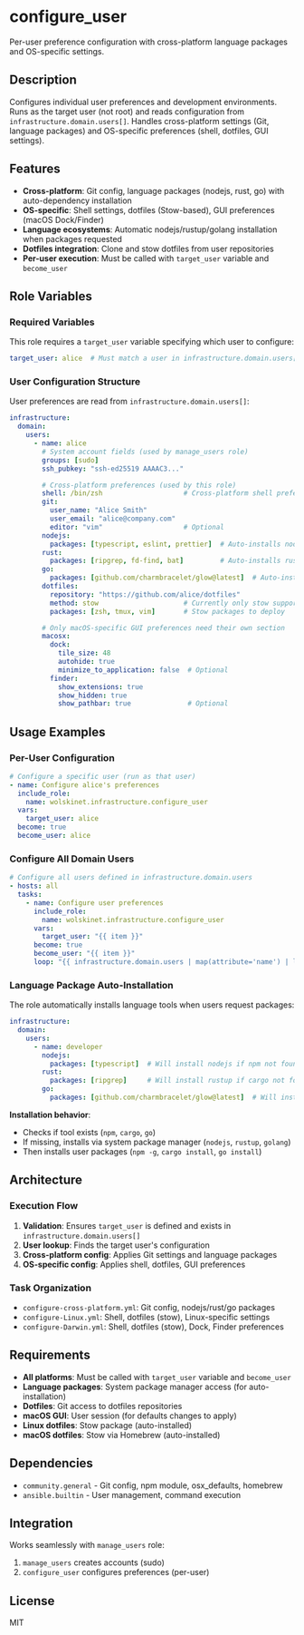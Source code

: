 # configure_user

Per-user preference configuration with cross-platform language packages and OS-specific settings.

## Description

Configures individual user preferences and development environments. Runs as the target user (not root) and reads configuration from `infrastructure.domain.users[]`. Handles cross-platform settings (Git, language packages) and OS-specific preferences (shell, dotfiles, GUI settings).

## Features

- **Cross-platform**: Git config, language packages (nodejs, rust, go) with auto-dependency installation
- **OS-specific**: Shell settings, dotfiles (Stow-based), GUI preferences (macOS Dock/Finder)
- **Language ecosystems**: Automatic nodejs/rustup/golang installation when packages requested
- **Dotfiles integration**: Clone and stow dotfiles from user repositories
- **Per-user execution**: Must be called with `target_user` variable and `become_user`

## Role Variables

### Required Variables

This role requires a `target_user` variable specifying which user to configure:

```yaml
target_user: alice  # Must match a user in infrastructure.domain.users[]
```

### User Configuration Structure

User preferences are read from `infrastructure.domain.users[]`:

```yaml
infrastructure:
  domain:
    users:
      - name: alice
        # System account fields (used by manage_users role)
        groups: [sudo]
        ssh_pubkey: "ssh-ed25519 AAAAC3..."

        # Cross-platform preferences (used by this role)
        shell: /bin/zsh                    # Cross-platform shell preference
        git:
          user_name: "Alice Smith"
          user_email: "alice@company.com"
          editor: "vim"                    # Optional
        nodejs:
          packages: [typescript, eslint, prettier]  # Auto-installs nodejs if missing
        rust:
          packages: [ripgrep, fd-find, bat]         # Auto-installs rustup if missing
        go:
          packages: [github.com/charmbracelet/glow@latest]  # Auto-installs golang if missing
        dotfiles:
          repository: "https://github.com/alice/dotfiles"
          method: stow                     # Currently only stow supported
          packages: [zsh, tmux, vim]       # Stow packages to deploy

        # Only macOS-specific GUI preferences need their own section
        macosx:
          dock:
            tile_size: 48
            autohide: true
            minimize_to_application: false  # Optional
          finder:
            show_extensions: true
            show_hidden: true
            show_pathbar: true              # Optional
```

## Usage Examples

### Per-User Configuration

```yaml
# Configure a specific user (run as that user)
- name: Configure alice's preferences
  include_role:
    name: wolskinet.infrastructure.configure_user
  vars:
    target_user: alice
  become: true
  become_user: alice
```

### Configure All Domain Users

```yaml
# Configure all users defined in infrastructure.domain.users
- hosts: all
  tasks:
    - name: Configure user preferences
      include_role:
        name: wolskinet.infrastructure.configure_user
      vars:
        target_user: "{{ item }}"
      become: true
      become_user: "{{ item }}"
      loop: "{{ infrastructure.domain.users | map(attribute='name') | list }}"
```

### Language Package Auto-Installation

The role automatically installs language tools when users request packages:

```yaml
infrastructure:
  domain:
    users:
      - name: developer
        nodejs:
          packages: [typescript]  # Will install nodejs if npm not found
        rust:
          packages: [ripgrep]     # Will install rustup if cargo not found
        go:
          packages: [github.com/charmbracelet/glow@latest]  # Will install golang if go not found
```

**Installation behavior**:
- Checks if tool exists (`npm`, `cargo`, `go`)
- If missing, installs via system package manager (`nodejs`, `rustup`, `golang`)
- Then installs user packages (`npm -g`, `cargo install`, `go install`)

## Architecture

### Execution Flow

1. **Validation**: Ensures `target_user` is defined and exists in `infrastructure.domain.users[]`
2. **User lookup**: Finds the target user's configuration
3. **Cross-platform config**: Applies Git settings and language packages
4. **OS-specific config**: Applies shell, dotfiles, GUI preferences

### Task Organization

- `configure-cross-platform.yml`: Git config, nodejs/rust/go packages
- `configure-Linux.yml`: Shell, dotfiles (stow), Linux-specific settings
- `configure-Darwin.yml`: Shell, dotfiles (stow), Dock, Finder preferences

## Requirements

- **All platforms**: Must be called with `target_user` variable and `become_user`
- **Language packages**: System package manager access (for auto-installation)
- **Dotfiles**: Git access to dotfiles repositories
- **macOS GUI**: User session (for defaults changes to apply)
- **Linux dotfiles**: Stow package (auto-installed)
- **macOS dotfiles**: Stow via Homebrew (auto-installed)

## Dependencies

- `community.general` - Git config, npm module, osx_defaults, homebrew
- `ansible.builtin` - User management, command execution

## Integration

Works seamlessly with `manage_users` role:
1. `manage_users` creates accounts (sudo)
2. `configure_user` configures preferences (per-user)

## License

MIT
